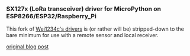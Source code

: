 ### SX127x (LoRa transceiver) driver for MicroPython on ESP8266/ESP32/Raspberry_Pi

This fork of [Wei1234c's drivers](https://github.com/Wei1234c/SX127x_driver_for_MicroPython_on_ESP8266) is (or rather will be) stripped-down to the bare minimum for use with a remote sensor and local receiver.

[original blog post](https://wei1234c.blogspot.tw/2017/08/sx127x-lora-transceiver-driver-for.html)
